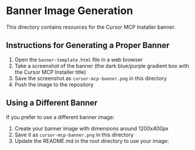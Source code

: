# Banner Image Generation

This directory contains resources for the Cursor MCP Installer banner.

## Instructions for Generating a Proper Banner

1. Open the `banner-template.html` file in a web browser
2. Take a screenshot of the banner (the dark blue/purple gradient box with the Cursor MCP Installer title)
3. Save the screenshot as `cursor-mcp-banner.png` in this directory
4. Push the image to the repository

## Using a Different Banner

If you prefer to use a different banner image:

1. Create your banner image with dimensions around 1200x400px
2. Save it as `cursor-mcp-banner.png` in this directory
3. Update the README.md in the root directory to use your image: 